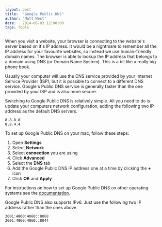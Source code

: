 ```yaml
---
layout: post
title:  "Google Public DNS"
author: "Matt West"
date:   2014-06-03 12:00:00
tags: Tools
---
```


When you visit a website, your browser is connecting to the website's server based on it's IP address. It would be a nightmare to remember all the IP address for your favourite websites, so instead we use human-friendly domain names. The browser is able to lookup the IP address that belongs to a domain using DNS (or Domain Name System). This is a bit like a really big phone book.

Usually your computer will use the DNS service provided by your Internet Service Provider (ISP), but it is possible to connect to a different DNS service. Google's Public DNS service is generally faster than the one provided by your ISP and is also more secure.

Switching to Google Public DNS is relatively simple. All you need to do is update your computers network configuration, adding the following two IP address as the default DNS servers.

```
8.8.8.8
8.8.4.4
```

To set up Google Public DNS on your mac, follow these steps:

1. Open **Settings**
2. Select **Network**
3. Select **connection** you are using
4. Click **Advanced**
5. Select the **DNS** tab
6. Add the Google Public DNS IP address one at a time by clicking the **+** icon
7. Click **OK** and **Apply**

For instructions on how to set up Google Public DNS on other operating systems see the [documentation](https://developers.google.com/speed/public-dns/docs/using).  

Google Public DNS also supports IPv6. Just use the following two IP address rather than the ones above.

```
2001:4860:4860::8888
2001:4860:4860::8844
```
